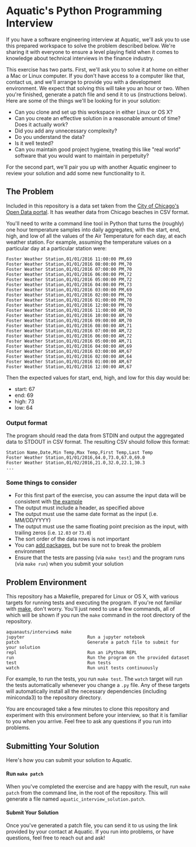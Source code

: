 # Aquatic's Python Programming Interview

If you have a software engineering interview at Aquatic, we'll ask you to use this prepared workspace to solve the problem described below. We're sharing it with everyone to ensure a level playing field when it comes to knowledge about technical interviews in the finance industry.

This exercise has two parts. First, we'll ask you to solve it at home on either a Mac or Linux computer. If you don't have access to a computer like that, contact us, and we'll arrange to provide you with a development environment. We expect that solving this will take you an hour or two. When you're finished, generate a patch file and send it to us (instructions below). Here are some of the things we'll be looking for in your solution:

  * Can you clone and set up this workspace in either Linux or OS X?
  * Can you create an effective solution in a reasonable amount of time? Does it actually work?
  * Did you add any unnecessary complexity?
  * Do you understand the data?
  * Is it well tested?
  * Can you maintain good project hygiene, treating this like "real world" software that you would want to maintain in perpetuity?

For the second part, we'll pair you up with another Aquatic engineer to review your solution and add some new functionality to it. 

## The Problem

Included in this repository is a data set taken from the [City of Chicago's Open Data portal](https://data.cityofchicago.org/). It has weather data from Chicago beaches in CSV format.

You'll need to write a command line tool in Python that turns the (roughly) one hour temperature samples into daily aggregates, with the start, end, high, and low of all the values of the Air Temperature for each day, at each weather station. For example, assuming the temperature values on a particular day at a particular station were:

```
Foster Weather Station,01/01/2016 11:00:00 PM,69
Foster Weather Station,01/01/2016 08:00:00 PM,70
Foster Weather Station,01/01/2016 07:00:00 PM,70
Foster Weather Station,01/01/2016 06:00:00 PM,72
Foster Weather Station,01/01/2016 05:00:00 PM,72
Foster Weather Station,01/01/2016 04:00:00 PM,73
Foster Weather Station,01/01/2016 03:00:00 PM,69
Foster Weather Station,01/01/2016 02:00:00 PM,70
Foster Weather Station,01/01/2016 01:00:00 PM,70
Foster Weather Station,01/01/2016 12:00:00 PM,70
Foster Weather Station,01/01/2016 11:00:00 AM,70
Foster Weather Station,01/01/2016 10:00:00 AM,70
Foster Weather Station,01/01/2016 09:00:00 AM,70
Foster Weather Station,01/01/2016 08:00:00 AM,71
Foster Weather Station,01/01/2016 07:00:00 AM,72
Foster Weather Station,01/01/2016 06:00:00 AM,72
Foster Weather Station,01/01/2016 05:00:00 AM,71
Foster Weather Station,01/01/2016 04:00:00 AM,69
Foster Weather Station,01/01/2016 03:00:00 AM,67
Foster Weather Station,01/01/2016 02:00:00 AM,64
Foster Weather Station,01/01/2016 01:00:00 AM,67
Foster Weather Station,01/01/2016 12:00:00 AM,67
```

Then the expected values for start, end, high, and low for this day would be:

* start: 67
* end: 69
* high: 73
* low: 64

### Output format

The program should read the data from STDIN and output the aggregated data to STDOUT in CSV format. The resulting CSV should follow this format:

```
Station Name,Date,Min Temp,Max Temp,First Temp,Last Temp
Foster Weather Station,01/01/2016,64.0,73.0,67.0,69.0
Foster Weather Station,01/02/2016,21.0,32.0,22.1,30.3
...
```

### Some things to consider
* For this first part of the exercise, you can assume the input data will be consistent with [the example](https://github.com/aquanauts/python_interview/blob/master/data/chicago_beach_weather.csv)
* The output must include a header, as specified above
* The output must use the same date format as the input (i.e. MM/DD/YYYY)
* The output must use the same floating point precision as the input, with trailing zeros (i.e. `12.03` or `73.0`)
* The sort order of the data rows is not important
* You can [add packages](https://github.com/aquanauts/python_interview/blob/master/environment.yml), but be sure not to break the problem environment
* Ensure that the tests are passing (via `make test`) and the program runs (via `make run`) when you submit your solution

## Problem Environment

This repository has a Makefile, prepared for Linux or OS X, with various targets for running tests and executing the program. If you're not familiar with [make](http://matt.might.net/articles/intro-to-make/), don't worry. You'll just need to use a few commands, all of which will be shown if you run the `make` command in the root directory of the repository.

```
aquanauts/interview$ make
jupyter                        Run a jupyter notebook
patch                          Generate a patch file to submit for your solution
repl                           Run an iPython REPL
run                            Run the program on the provided dataset
test                           Run tests
watch                          Run unit tests continuously
```

For example, to run the tests, you run `make test`. The `watch` target will run the tests automatically whenever you change a `.py` file. Any of these targets will automatically install all the necessary dependencies (including miniconda3) to the repository directory.

You are encouraged take a few minutes to clone this repository and experiment with this environment before your interview, so that it is familiar to you when you arrive. Feel free to ask any questions if you run into problems.

## Submitting Your Solution

Here's how you can submit your solution to Aquatic.

#### Run `make patch`

When you've completed the exercise and are happy with the result, run `make patch` from the command line, in the root of the repository. This will generate a file named `aquatic_interview_solution.patch`.

#### Submit Your Solution

Once you've generated a patch file, you can send it to us using the link provided by your contact at Aquatic. If you run into problems, or have questions, feel free to reach out and ask!

